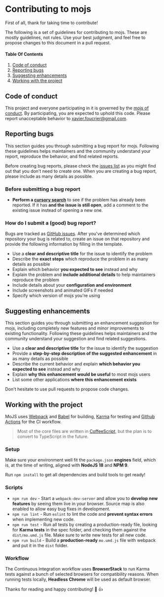 # Contributing to mojs

First of all, thank for taking time to contribute!

The following is a set of guidelines for contributing to mojs. These are mostly guidelines, not rules. Use your best judgment, and feel free to propose changes to this document in a pull request.


#### Table Of Contents

1. [Code of conduct](#code-of-conduct)
2. [Reporting bugs](#reporting-bugs)
3. [Suggesting enhancements](#suggesting-enhancements)
4. [Working with the project](#working-with-the-project)


## Code of conduct

This project and everyone participating in it is governed by the [mojs of conduct](CODE_OF_CONDUCT.md). By participating, you are expected to uphold this code. Please report unacceptable behavior to [xavier.foucrier@gmail.com](mailto:xavier.foucrier@gmail.com).


## Reporting bugs

This section guides you through submitting a bug report for mojs. Following these guidelines helps maintainers and the community understand your report, reproduce the behavior, and find related reports.

Before creating bug reports, please check the [issues list](https://github.com/mojs/mojs/issues) as you might find out that you don't need to create one. When you are creating a bug report, please include as many details as possible.

### Before submitting a bug report

* **Perform a [cursory search](https://github.com/mojs/mojs/issues)** to see if the problem has already been reported. If it has **and the issue is still open**, add a comment to the existing issue instead of opening a new one.

### How do I submit a (good) bug report?

Bugs are tracked as [GitHub issues](https://guides.github.com/features/issues). After you've determined which repository your bug is related to, create an issue on that repository and provide the following information by filling in the template.

* Use a **clear and descriptive title** for the issue to identify the problem
* Describe the **exact steps** which reproduce the problem in as many details as possible
* Explain which behavior **you expected to see** instead and why
* Explain the problem and **include additional details** to help maintainers reproduce the problem
* Include details about your **configuration and environment**
* Include screenshots and animated GIFs if needed
* Specify which version of mojs you're using


## Suggesting enhancements

This section guides you through submitting an enhancement suggestion for mojs, including completely new features and minor improvements to existing functionality. Following these guidelines helps maintainers and the community understand your suggestion and find related suggestions.

* Use a **clear and descriptive title** for the issue to identify the suggestion
* Provide a **step-by-step description of the suggested enhancement** in as many details as possible
* Describe the current behavior and explain **which behavior you expected to see** instead and why
* Explain **why this enhancement would be useful** to most mojs users
* List some other applications **where this enhancement exists**

Don't hesitate to use pull requests to propose code changes.


## Working with the project

MoJS uses [Webpack](https://webpack.js.org/) and [Babel](https://babeljs.io/) for building, [Karma](https://karma-runner.github.io/) for testing and [Github Actions](https://github.com/mojs/mojs/actions) for the CI workflow.

> Most of the core files are written in [CoffeeScript](https://coffeescript.org/), but the plan is to convert to TypeScript in the future.

### Setup

Make sure your environment well fit the `package.json` **engines** field, which is, at the time of writing, aligned with **NodeJS 18** and **NPM 9**.

Run `npm install` to get all dependencies and build tools to get ready!

### Scripts

- `npm run dev` - Start a `webpack-dev-server` and allow you to **develop new features** by seeing them live in your browser. Source map is also enabled to allow easy bug fixes in development.
- `npm run lint` - Run `eslint` to lint the code and **prevent syntax errors** when implementing new code.
- `npm run test` - Run all tests by creating a production-ready file, looking for **Karma tests** in the spec folder, and checking them against the `dist/mo.umd.js` file. Make sure to write new tests for all new code.
- `npm run build` - Build a **production-ready** `mo.umd.js` file with webpack and put it in the `dist` folder.

### Workflow

The Continuous Integration workflow uses **BrowserStack** to run Karma tests against a bunch of selected browsers for compatibility reasons. When running tests locally, **Headless Chrome** will be used as default browser.

Thanks for reading and happy contributing! :tada: :+1:
